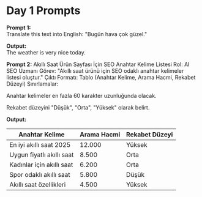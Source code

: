 # Day 1 Prompts

**Prompt 1:**  
Translate this text into English: "Bugün hava çok güzel."  

**Output:**  
The weather is very nice today.

**Prompt 2:**
Akıllı Saat Ürün Sayfası İçin SEO Anahtar Kelime Listesi
Rol: AI SEO Uzmanı
Görev: "Akıllı saat ürünü için SEO odaklı anahtar kelimeler listesi oluştur."
Çıktı Formatı: Tablo (Anahtar Kelime, Arama Hacmi, Rekabet Düzeyi)
Sınırlamalar:

Anahtar kelimeler en fazla 60 karakter uzunluğunda olacak.

Rekabet düzeyini "Düşük", "Orta", "Yüksek" olarak belirt.

**Output:**  

| Anahtar Kelime            | Arama Hacmi | Rekabet Düzeyi |
| ------------------------- | ----------- | -------------- |
| En iyi akıllı saat 2025   | 12.000      | Yüksek         |
| Uygun fiyatlı akıllı saat | 8.500       | Orta           |
| Kadınlar için akıllı saat | 6.200       | Orta           |
| Spor odaklı akıllı saat   | 5.800       | Düşük          |
| Akıllı saat özellikleri   | 4.500       | Yüksek         |

